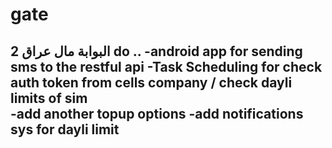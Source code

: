# gate
البوابة مال عراق 
2 do ..
-android app for sending sms to the restful api 
-Task Scheduling for check auth token from cells company / check dayli limits of sim  
-add another  topup options 
-add notifications sys for dayli limit 
-

